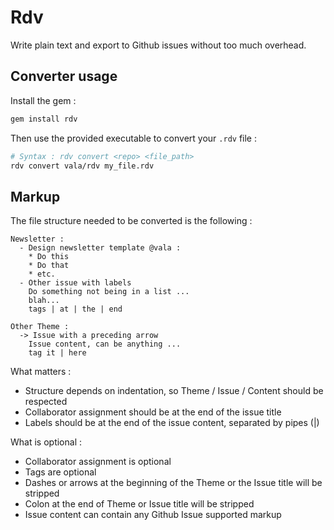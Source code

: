 # Rdv

Write plain text and export to Github issues without too much overhead.

## Converter usage

Install the gem :

```bash
gem install rdv
```

Then use the provided executable to convert your `.rdv` file :

```bash
# Syntax : rdv convert <repo> <file_path>
rdv convert vala/rdv my_file.rdv
```

## Markup

The file structure needed to be converted is the following :

```text
Newsletter :
  - Design newsletter template @vala :
    * Do this
    * Do that
    * etc.
  - Other issue with labels
    Do something not being in a list ...
    blah...
    tags | at | the | end

Other Theme :
  -> Issue with a preceding arrow
    Issue content, can be anything ...
    tag it | here
```

What matters :
* Structure depends on indentation, so Theme / Issue / Content should be respected
* Collaborator assignment should be at the end of the issue title
* Labels should be at the end of the issue content, separated by pipes (|)

What is optional :
* Collaborator assignment is optional
* Tags are optional
* Dashes or arrows at the beginning of the Theme or the Issue title will be stripped
* Colon at the end of Theme or Issue title will be stripped
* Issue content can contain any Github Issue supported markup

